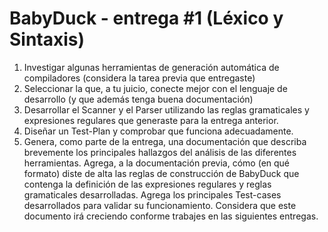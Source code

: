# BabyDuck - entrega #1 (Léxico y Sintaxis)
1. Investigar algunas herramientas de generación automática de compiladores (considera la tarea previa que entregaste)
2. Seleccionar la que, a tu juicio, conecte mejor con el lenguaje de desarrollo (y que además tenga buena documentación)
3. Desarrollar el Scanner y el Parser utilizando las reglas gramaticales y expresiones regulares que generaste para la entrega anterior.
4. Diseñar un Test-Plan y comprobar que funciona adecuadamente.
5. Genera, como parte de la entrega, una documentación que describa brevemente los principales hallazgos del análisis de las diferentes herramientas. Agrega, a la documentación previa, cómo (en qué formato) diste de alta las reglas de construcción de BabyDuck que contenga la definición de las expresiones regulares y reglas gramaticales desarrolladas. Agrega los principales Test-cases desarrollados para validar su funcionamiento. Considera que este documento irá creciendo conforme trabajes en las siguientes entregas. 

